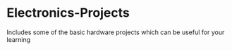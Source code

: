 # Electronics-Projects
Includes some of the basic hardware projects which can be useful for your learning
